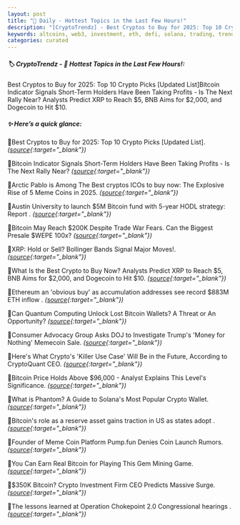 ```yaml
---
layout: post
title: "🌇 Daily - Hottest Topics in the Last Few Hours!"
description: "[CryptoTrendz] - Best Cryptos to Buy for 2025: Top 10 Crypto Picks [Updated List]Bitcoin Indicator Signals Short-Term Holders Have Been Taking Profits - Is The Next Rally Near? Analysts Predict XRP to Reach $5, BNB Aims for $2,000, and Dogecoin to Hit $10."
keywords: altcoins, web3, investment, eth, defi, solana, trading, trends, btc, etheruem
categories: curated
---
```


##### 🏷️  CryptoTrendz - 📌 *Hottest Topics in the Last Few Hours!:*

Best Cryptos to Buy for 2025: Top 10 Crypto Picks [Updated List]Bitcoin Indicator Signals Short-Term Holders Have Been Taking Profits - Is The Next Rally Near? Analysts Predict XRP to Reach $5, BNB Aims for $2,000, and Dogecoin to Hit $10.

##### ✨ *Here’s a quick glance:*


🔹Best Cryptos to Buy for 2025: Top 10 Crypto Picks [Updated List]. *([source](https://s.avyag.com/rotz){:target="_blank"})*

🔹Bitcoin Indicator Signals Short-Term Holders Have Been Taking Profits - Is The Next Rally Near? *([source](https://s.avyag.com/84nt){:target="_blank"})*

🔹Arctic Pablo is Among The Best cryptos ICOs to buy now: The Explosive Rise of 5 Meme Coins in 2025. *([source](https://s.avyag.com/ql49){:target="_blank"})*

🔹Austin University to launch $5M Bitcoin fund with 5-year HODL strategy: Report . *([source](https://s.avyag.com/3tg0){:target="_blank"})*

🔹Bitcoin May Reach $200K Despite Trade War Fears. Can the Biggest Presale $WEPE 100x? *([source](https://s.avyag.com/6mpr){:target="_blank"})*

🔹XRP: Hold or Sell? Bollinger Bands Signal Major Moves!. *([source](https://s.avyag.com/gl2u){:target="_blank"})*

🔹What Is the Best Crypto to Buy Now? Analysts Predict XRP to Reach $5, BNB Aims for $2,000, and Dogecoin to Hit $10. *([source](https://s.avyag.com/kztu){:target="_blank"})*

🔹Ethereum an 'obvious buy' as accumulation addresses see record $883M ETH inflow . *([source](https://s.avyag.com/qj69){:target="_blank"})*

🔹Can Quantum Computing Unlock Lost Bitcoin Wallets? A Threat or An Opportunity? *([source](https://s.avyag.com/k33v){:target="_blank"})*

🔹Consumer Advocacy Group Asks DOJ to Investigate Trump's 'Money for Nothing' Memecoin Sale. *([source](https://s.avyag.com/725x){:target="_blank"})*

🔹Here's What Crypto's 'Killer Use Case' Will Be in the Future, According to CryptoQuant CEO. *([source](https://s.avyag.com/3nc7){:target="_blank"})*

🔹Bitcoin Price Holds Above $96,000 - Analyst Explains This Level's Significance. *([source](https://s.avyag.com/qe4f){:target="_blank"})*

🔹What is Phantom? A Guide to Solana's Most Popular Crypto Wallet. *([source](https://s.avyag.com/pjad){:target="_blank"})*

🔹Bitcoin's role as a reserve asset gains traction in US as states adopt . *([source](https://s.avyag.com/imic){:target="_blank"})*

🔹Founder of Meme Coin Platform Pump.fun Denies Coin Launch Rumors. *([source](https://s.avyag.com/5jls){:target="_blank"})*

🔹You Can Earn Real Bitcoin for Playing This Gem Mining Game. *([source](https://s.avyag.com/jn9a){:target="_blank"})*

🔹$350K Bitcoin? Crypto Investment Firm CEO Predicts Massive Surge. *([source](https://s.avyag.com/0sil){:target="_blank"})*

🔹The lessons learned at Operation Chokepoint 2.0 Congressional hearings . *([source](https://s.avyag.com/nmdv){:target="_blank"})*
